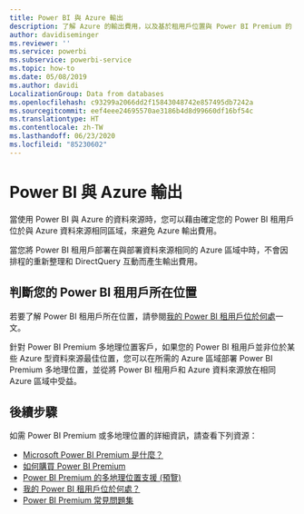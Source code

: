 ```yaml
---
title: Power BI 與 Azure 輸出
description: 了解 Azure 的輸出費用，以及基於租用戶位置與 Power BI Premium 的 Power BI
author: davidiseminger
ms.reviewer: ''
ms.service: powerbi
ms.subservice: powerbi-service
ms.topic: how-to
ms.date: 05/08/2019
ms.author: davidi
LocalizationGroup: Data from databases
ms.openlocfilehash: c93299a2066dd2f15843048742e857495db7242a
ms.sourcegitcommit: eef4eee24695570ae3186b4d8d99660df16bf54c
ms.translationtype: HT
ms.contentlocale: zh-TW
ms.lasthandoff: 06/23/2020
ms.locfileid: "85230602"
---
```

# <a name="power-bi-and-azure-egress"></a>Power BI 與 Azure 輸出

當使用 Power BI 與 Azure 的資料來源時，您可以藉由確定您的 Power BI 租用戶位於與 Azure 資料來源相同區域，來避免 Azure 輸出費用。

當您將 Power BI 租用戶部署在與部署資料來源相同的 Azure 區域中時，不會因排程的重新整理和 DirectQuery 互動而產生輸出費用。 

## <a name="determining-where-your-power-bi-tenant-is-located"></a>判斷您的 Power BI 租用戶所在位置

若要了解 Power BI 租用戶所在位置，請參閱[我的 Power BI 租用戶位於何處](../admin/service-admin-where-is-my-tenant-located.md)一文。

針對 Power BI Premium 多地理位置客戶，如果您的 Power BI 租用戶並非位於某些 Azure 型資料來源最佳位置，您可以在所需的 Azure 區域部署 Power BI Premium 多地理位置，並從將 Power BI 租用戶和 Azure 資料來源放在相同 Azure 區域中受益。

## <a name="next-steps"></a>後續步驟

如需 Power BI Premium 或多地理位置的詳細資訊，請查看下列資源：

* [Microsoft Power BI Premium 是什麼？](../admin/service-premium-what-is.md)
* [如何購買 Power BI Premium](../admin/service-admin-premium-purchase.md)
* [Power BI Premium 的多地理位置支援 (預覽)](../admin/service-admin-premium-multi-geo.md)
* [我的 Power BI 租用戶位於何處？](../admin/service-admin-where-is-my-tenant-located.md)
* [Power BI Premium 常見問題集](../admin/service-premium-faq.md)
